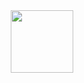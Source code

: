 <div id="header" align="center">
  <img src="https://media1.giphy.com/media/h408T6Y5GfmXBKW62l/giphy.gif?cid=ecf05e47xdivagj0xj34ai6q8ig3l9selnnvi50cx5r50xge&rid=giphy.gif&ct=g" width="100"/>
</div>

<!--
**Facem404/Facem404** is a ✨ _special_ ✨ repository because its `README.md` (this file) appears on your GitHub profile.

Here are some ideas to get you started:

- 🔭 I’m currently working on ...
- 🌱 I’m currently learning ...
- 👯 I’m looking to collaborate on ...
- 🤔 I’m looking for help with ...
- 💬 Ask me about ...
- 📫 How to reach me: ...
- 😄 Pronouns: ...
- ⚡ Fun fact: ...
-->
